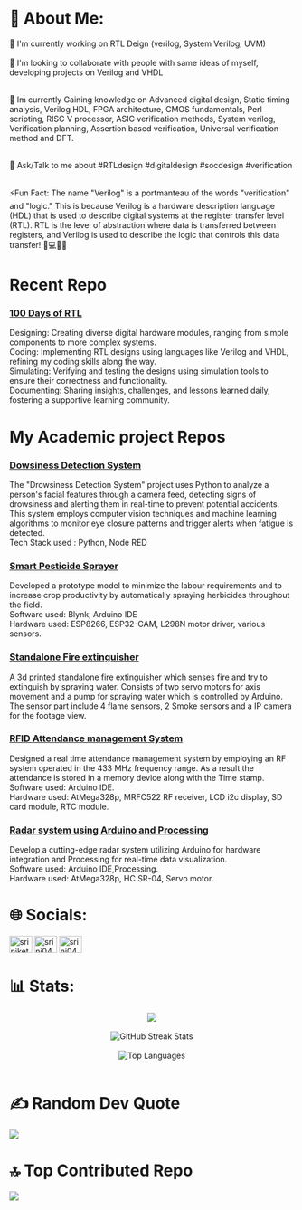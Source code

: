 # 💫 About Me:
🔭 I'm currently working on RTL Deign (verilog, System Verilog, UVM)<br><br>👬 I'm looking to collaborate with people with same ideas of myself, developing projects on Verilog and VHDL<br><br>

🌱 Im currently Gaining knowledge on Advanced digital design, Static timing analysis, Verilog HDL, FPGA architecture, CMOS fundamentals, Perl scripting, RISC V processor, ASIC verification methods, System verilog, Verification planning, Assertion based verification, Universal verification method and DFT. <br><br>

💭 Ask/Talk to me about #RTLdesign #digitaldesign #socdesign #verification <br><br>

⚡Fun Fact: The name "Verilog" is a portmanteau of the words "verification" and "logic." This is because Verilog is a hardware description language (HDL) that is used to describe digital systems at the register transfer level (RTL). RTL is the level of abstraction where data is transferred between registers, and Verilog is used to describe the logic that controls this data transfer!  🧮💻👩‍💼


# Recent Repo <br>
### [100 Days of RTL](https://github.com/cp024s/100-days-of-RTL) <br>
Designing: Creating diverse digital hardware modules, ranging from simple components to more complex systems. <br>
Coding: Implementing RTL designs using languages like Verilog and VHDL, refining my coding skills along the way. <br>
Simulating: Verifying and testing the designs using simulation tools to ensure their correctness and functionality. <br>
Documenting: Sharing insights, challenges, and lessons learned daily, fostering a supportive learning community. <br>


# My Academic project Repos 
### [Dowsiness Detection System](https://github.com/cp024s/DDS) <br>
The "Drowsiness Detection System" project uses Python to analyze a person's facial features through a camera feed, detecting signs of drowsiness and alerting them in real-time to prevent potential accidents. This system employs computer vision techniques and machine learning algorithms to monitor eye closure patterns and trigger alerts when fatigue is detected. <br>
Tech Stack used : Python, Node RED <br>

### [Smart Pesticide Sprayer](https://github.com/cp024s/Smart-pesiticide-sprayer)
Developed a prototype model to minimize the labour requirements and to increase crop productivity by automatically spraying herbicides throughout the field. <br>
Software used: Blynk, Arduino IDE <br>
Hardware used: ESP8266, ESP32-CAM, L298N motor driver, various sensors. <br>

### [Standalone Fire extinguisher](https://github.com/cp024s/Standalone-fire-Extinguisher)
A 3d printed standalone fire extinguisher which senses fire and try to extinguish by spraying water. Consists of two servo motors for axis movement and a pump for spraying water which is controlled by Arduino. The sensor part include 4 flame sensors, 2 Smoke sensors and a IP camera for the footage view. <br>

### [RFID Attendance management System](https://github.com/cp024s/RFID-attendance-management)
Designed a real time attendance management system by employing an RF system operated in the 433 MHz frequency range. As a result the attendance is stored in a memory device along with the Time stamp. <br>
Software used: Arduino IDE. <br>
Hardware used: AtMega328p, MRFC522 RF receiver, LCD i2c display, SD card module, RTC module. <br>

### [Radar system using Arduino and Processing](https://github.com/cp024s/Radar-Arduino)
Develop a cutting-edge radar system utilizing Arduino for hardware integration and Processing for real-time data visualization. <br>
Software used: Arduino IDE,Processing. <br>
Hardware used: AtMega328p, HC SR-04, Servo motor. <br>


# 🌐 Socials:
<a href="https://linkedin.com/in/cp024s" target="blank"><img align="center" src="https://raw.githubusercontent.com/rahuldkjain/github-profile-readme-generator/master/src/images/icons/Social/linked-in-alt.svg" alt="sriniketh-jayasendil" height="30" width="40" /></a>
<a href="http://twitter.com/srini047" target="blank"><img align="center" src="https://raw.githubusercontent.com/rahuldkjain/github-profile-readme-generator/master/src/images/icons/Social/twitter.svg" alt="srini047" height="30" width="40" /></a> 
<a href="https://leetcode.com/chandraprakash024/" target="blank"><img align="center" src="https://raw.githubusercontent.com/rahuldkjain/github-profile-readme-generator/master/src/images/icons/Social/leet-code.svg" alt="srini047" height="30" width="40" /></a>


# 📊 Stats:

<div align="center">
    <img src="https://github-readme-stats.vercel.app/api?username=cp024s&show_icons=true&theme=radical">
</div>
<br/>
<div align="center">
    <img src="https://github-readme-streak-stats.herokuapp.com/?user=cp024s&theme=dark&hide_border=false" alt="GitHub Streak Stats">
</div>
<br/>
<div align="center">
    <img src="https://github-readme-stats.vercel.app/api/top-langs/?username=cp024s&theme=dark&hide_border=false&include_all_commits=false&count_private=false&layout=compact" alt="Top Languages">
</div>
<br/>



# ✍️ Random Dev Quote

![](https://quotes-github-readme.vercel.app/api?type=horizontal&theme=radical)

# 🔝 Top Contributed Repo
![](https://github-contributor-stats.vercel.app/api?username=cp024s&limit=5&theme=dark&combine_all_yearly_contributions=true)
 <br> <br>

